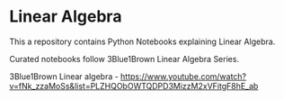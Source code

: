 # Linear Algebra

This a repository contains Python Notebooks explaining Linear Algebra.

Curated notebooks follow 3Blue1Brown Linear Algebra Series.

3Blue1Brown Linear algebra - https://www.youtube.com/watch?v=fNk_zzaMoSs&list=PLZHQObOWTQDPD3MizzM2xVFitgF8hE_ab
